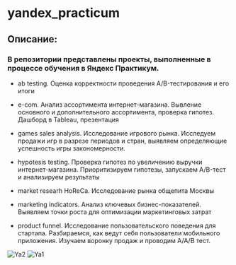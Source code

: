 # yandex_practicum
## Описание:
### В репозитории представлены проекты, выполненные в процессе обучения в Яндекс Практикум.
- ab testing. Оценка корректности проведения A/B-тестирования и его итоги
  
- e-com. Анализ ассортимента интернет-магазина. Вывление основного и дополнительного ассортимента, проверка гипотез. Дашборд в Tableau, презентация
  
- games sales analysis. Исследование игрового рынка. Исследуем продажи игр в разрезе периодов и стран, выявляем определяющие успешность игры закономерности.
  
- hypotesis testing. Проверка гипотез по увеличению выручки интернет-магазина. Приоритизируем гипотезы, запускаем A/B-тест и анализируем результаты
  
- market researh HoReCa. Исследование рынка общепита Москвы
  
- marketing indicators. Анализ ключевых бизнес-показателей. Выявляем точки роста для оптимизации маркетинговых затрат
  
- product funnel. Исследование пользовательского поведения для стартапа.	Разбираемся, как ведут себя пользователи мобильного приложения. Изучаем воронку продаж и проводим A/A/B тест.




![Ya2](https://github.com/helgasiberia/DA_projects/assets/144704777/5b243d3e-a7ce-4255-a989-0e0d6463d3bf)
![Ya1](https://github.com/helgasiberia/DA_projects/assets/144704777/8e7df803-f471-4cf2-9855-2ae97413f1bc)
